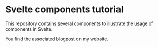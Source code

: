 # Svelte components tutorial

This repository contains several components to illustrate the usage of components in Svelte.

You find the associated [blogpost](https://marcradziwill/) on my website.